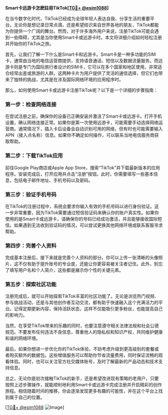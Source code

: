 **Smart卡远游卡怎麽註冊TikTok[[TG💪+ @esim1088](https://t.me/s/esim1088)]**

在当今数字化时代，TikTok已经成为全球年轻人表达自我、分享生活的重要平台。无论你是想记录日常点滴，还是希望结识来自世界各地的朋友，TikTok都能为你提供一个广阔的舞台。然而，对于许多海外用户来说，注册TikTok可能会遇到一些障碍，尤其是当你使用Smart卡或远游卡时。本文将详细介绍如何轻松注册并开始你的TikTok之旅。

首先，让我们了解一下什么是Smart卡和远游卡。Smart卡是一种多功能的SIM卡，通常由当地的电信运营商提供，支持语音通话、短信以及数据流量服务。而远游卡则是专门为国际旅行者设计的SIM卡，它可以在多个国家和地区使用，非常适合经常出差或旅游的人群。这两种卡片为用户提供了灵活的通信选择，但它们也带来了独特的挑战，尤其是在涉及国际网络环境的应用程序时。

那么，如何使用Smart卡或远游卡注册TikTok呢？以下是一个详细的步骤指南：

### **第一步：检查网络连接**
在尝试注册之前，确保你的设备已正确安装并激活了Smart卡或远游卡。打开手机设置，确认网络连接正常。如果你是第一次使用远游卡，可能需要手动选择网络运营商。通常情况下，插入卡后设备会自动识别可用的网络，但有时也可能需要输入APN（接入点名称）信息。如果你不确定如何操作，可以联系当地电信服务商获取帮助。

### **第二步：下载TikTok应用**
前往Google Play商店或Apple App Store，搜索“TikTok”并下载最新版本的应用程序。安装完成后，打开应用并点击“注册”按钮。此时，你需要填写一些基本信息，包括电子邮件地址、手机号码以及密码。

### **第三步：验证手机号码**
在TikTok的注册过程中，系统会要求你输入有效的手机号码以进行身份验证。这一步非常重要，因为TikTok需要通过短信验证码来确认你的账户真实性。如果你使用的是Smart卡或远游卡，请确保你的号码已经成功激活，并且能够接收国际短信。如果遇到无法收到验证码的情况，可以尝试更换其他网络环境或联系客服寻求帮助。

### **第四步：完善个人资料**
完成基本注册后，接下来就是完善个人资料的部分。你可以上传一张清晰的头像照片，这不仅有助于提升账号的专业度，还能让你更容易被关注者记住。此外，别忘了填写用户名和个人简介，这些都是展示你个性的关键元素。

### **第五步：探索社区功能**
注册完成后，就可以开始探索TikTok丰富的社区功能了。无论是浏览热门视频、参与挑战活动，还是与其他创作者互动交流，都有助于快速融入这个充满活力的平台。记得定期更新内容，保持活跃状态，这样不仅能吸引更多粉丝，也能提高自己的影响力。

当然，在享受TikTok带来的乐趣的同时，也要注意遵守相关法律法规和社会公德规范。不要发布任何违法不良信息，尊重他人的隐私权和知识产权，共同维护健康和谐的网络环境。

最后，如果你想进一步优化你的TikTok体验，不妨考虑升级到更高级别的套餐或者购买额外的数据包。这些增值服务可以帮助你节省流量费用，同时保证流畅的观看体验。同时，也可以关注官方社交媒体账号，及时了解最新的产品动态和技术支持信息。

总之，无论你是初次接触TikTok的新手，还是希望改进现有策略的老用户，只要按照上述步骤操作，就能顺利地利用Smart卡或远游卡完成注册并开启精彩的创作旅程。相信随着时间的推移，你会逐渐发现更多有趣的可能性，并在这个平台上找到属于自己的位置。

[[TG💪+ @esim1088](https://t.me/s/esim1088) ![Image](https://i.postimg.cc/4NQfJmqS/Snipaste-2025-05-13-00-14-12.png)]